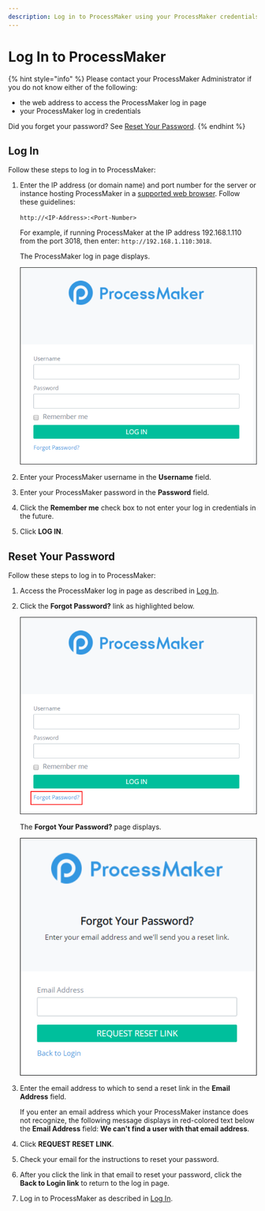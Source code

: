 ```yaml
---
description: Log in to ProcessMaker using your ProcessMaker credentials.
---
```


# Log In to ProcessMaker



{% hint style="info" %}
Please contact your ProcessMaker Administrator if you do not know either of the following:

* the web address to access the ProcessMaker log in page
* your ProcessMaker log in credentials

Did you forget your password? See [Reset Your Password](log-in.md#reset-your-password).
{% endhint %}

## Log In

Follow these steps to log in to ProcessMaker:

1. Enter the IP address \(or domain name\) and port number for the server or instance hosting ProcessMaker in a [supported web browser](). Follow these guidelines:

   `http://<IP-Address>:<Port-Number>`

   For example, if running ProcessMaker at the IP address 192.168.1.110 from the port 3018, then enter: `http://192.168.1.110:3018`.

   The ProcessMaker log in page displays.  

   ![](../.gitbook/assets/pm4-log-in-screen.png)

2. Enter your ProcessMaker username in the **Username** field.
3. Enter your ProcessMaker password in the **Password** field.
4. Click the **Remember me** check box to not enter your log in credentials in the future.
5. Click **LOG IN**.

## Reset Your Password

Follow these steps to log in to ProcessMaker:

1. Access the ProcessMaker log in page as described in [Log In](log-in.md#log-in).
2. Click the **Forgot Password?** link as highlighted below.  

   ![](../.gitbook/assets/forgot-password-link.png)

   The **Forgot Your Password?** page displays.  

   ![](../.gitbook/assets/forgot-password-screen.png)

3. Enter the email address to which to send a reset link in the **Email Address** field.

   If you enter an email address which your ProcessMaker instance does not recognize, the following message displays in red-colored text below the **Email Address** field: **We can't find a user with that email address**.

4. Click **REQUEST RESET LINK**.
5. Check your email for the instructions to reset your password.
6. After you click the link in that email to reset your password, click the **Back to Login link** to return to the log in page.
7. Log in to ProcessMaker as described in [Log In](log-in.md#log-in).

